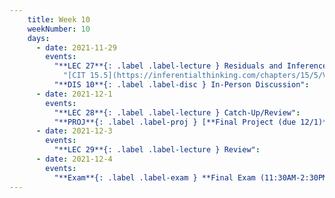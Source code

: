 ```yaml
---
    title: Week 10
    weekNumber: 10
    days:
      - date: 2021-11-29
        events:
          "**LEC 27**{: .label .label-lecture } Residuals and Inference":
            "[CIT 15.5](https://inferentialthinking.com/chapters/15/5/Visual_Diagnostics.html), [16](https://inferentialthinking.com/chapters/16/Inference_for_Regression.html)"
          "**DIS 10**{: .label .label-disc } In-Person Discussion":
      - date: 2021-12-1
        events:
          "**LEC 28**{: .label .label-lecture } Catch-Up/Review":
          "**PROJ**{: .label .label-proj } [**Final Project (due 12/1)**](http://datahub.ucsd.edu/user-redirect/git-sync?repo=https://github.com/dsc-courses/dsc10-2021-fa&subPath=final_project/project.ipynb)":
      - date: 2021-12-3
        events:
          "**LEC 29**{: .label .label-lecture } Review":
      - date: 2021-12-4
        events:
          "**Exam**{: .label .label-exam } **Final Exam (11:30AM-2:30PM)**":
---
```

